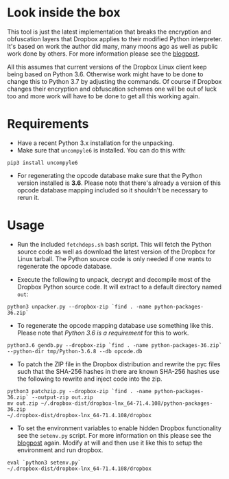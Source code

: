Look inside the box
================

This tool is just the latest implementation that breaks the encryption and obfuscation layers that Dropbox applies to their modified Python interpreter. It's based on work the author did many, many moons ago as well as public work done by others. For more information please see the [blogpost](http://anvilventures.com/blog/looking-inside-the-box.html).

All this assumes that current versions of the Dropbox Linux client keep being based on Python 3.6. Otherwise work might have to be done to change this to Python 3.7 by adjusting the commands. Of course if Dropbox changes their encryption and obfuscation schemes one will be out of luck too and more work will have to be done to get all this working again.


# Requirements

- Have a recent Python 3.x installation for the unpacking.
- Make sure that `uncompyle6` is installed. You can do this with:
```
pip3 install uncompyle6
```
- For regenerating the opcode database make sure that the Python version installed is **3.6**. Please note that there's already a version of this opcode database mapping included so it shouldn't be necessary to rerun it.



# Usage

- Run the included `fetchdeps.sh` bash script. This will fetch the Python source code as well as download the latest version of the Dropbox for Linux tarball. The Python source code is only needed if one wants to regenerate the opcode database.

- Execute the following to unpack, decrypt and decompile most of the Dropbox Python source code. It will extract to a default directory named `out`:
```
python3 unpacker.py --dropbox-zip `find . -name python-packages-36.zip`
```

- To regenerate the opcode mapping database use something like this. Please note that _Python 3.6 is a requirement_ for this to work.

```
python3.6 gendb.py --dropbox-zip `find . -name python-packages-36.zip` --python-dir tmp/Python-3.6.8 --db opcode.db
```

- To patch the ZIP file in the Dropbox distribution and rewrite the pyc files such that the SHA-256 hashes in there are known SHA-256 hashes use the following to rewrite and inject code into the zip.

```
python3 patchzip.py --dropbox-zip `find . -name python-packages-36.zip` --output-zip out.zip
mv out.zip ~/.dropbox-dist/dropbox-lnx_64-71.4.108/python-packages-36.zip
~/.dropbox-dist/dropbox-lnx_64-71.4.108/dropbox
```

- To set the environment variables to enable hidden Dropbox functionality see the `setenv.py` script. For more information on this please see the [blogpost](http://anvilventures.com/blog/looking-inside-the-box.html) again. Modify at will and then use it like this to setup the environment and run dropbox.

```
eval `python3 setenv.py`
~/.dropbox-dist/dropbox-lnx_64-71.4.108/dropbox
```
